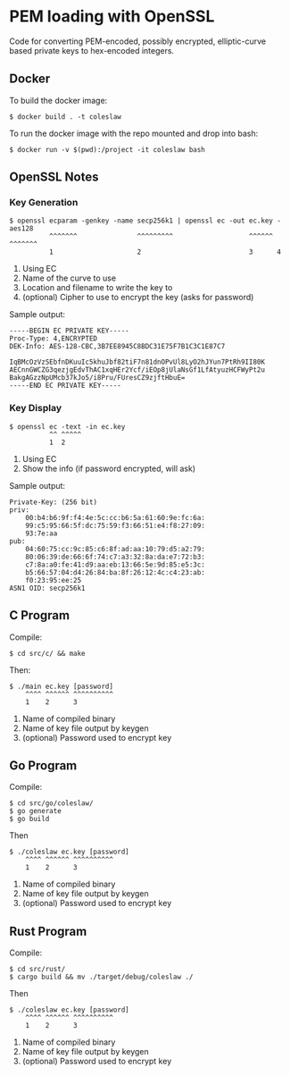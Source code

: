 # PEM loading with OpenSSL

Code for converting PEM-encoded, possibly encrypted, elliptic-curve based
private keys to hex-encoded integers.

## Docker

To build the docker image:

    $ docker build . -t coleslaw

To run the docker image with the repo mounted and drop into bash:

    $ docker run -v $(pwd):/project -it coleslaw bash

## OpenSSL Notes

### Key Generation

    $ openssl ecparam -genkey -name secp256k1 | openssl ec -out ec.key -aes128
              ^^^^^^^               ^^^^^^^^^                   ^^^^^^ ^^^^^^^
              1                     2                           3      4

1. Using EC
2. Name of the curve to use
3. Location and filename to write the key to
4. (optional) Cipher to use to encrypt the key (asks for password)

Sample output:

    -----BEGIN EC PRIVATE KEY-----
    Proc-Type: 4,ENCRYPTED
    DEK-Info: AES-128-CBC,3B7EE8945C8BDC31E75F7B1C3C1E87C7

    IqBMcOzVzSEbfnDKuuIc5khuJbf82tiF7n81dnOPvUl8LyO2hJYun7PtRh9II80K
    AECnnGWCZG3qezjgEdvThAC1xqHEr2Ycf/iEOp8jUlaNsGf1LfAtyuzHCFWyPt2u
    BakgAGzzNpUMcb37kJo5/i8Pru/FUresCZ9zjftHbuE=
    -----END EC PRIVATE KEY-----

### Key Display

    $ openssl ec -text -in ec.key
              ^^ ^^^^^
              1  2

1. Using EC
2. Show the info (if password encrypted, will ask)

Sample output:

    Private-Key: (256 bit)
    priv:
        00:b4:b6:9f:f4:4e:5c:cc:b6:5a:61:60:9e:fc:6a:
        99:c5:95:66:5f:dc:75:59:f3:66:51:e4:f8:27:09:
        93:7e:aa
    pub:
        04:60:75:cc:9c:85:c6:8f:ad:aa:10:79:d5:a2:79:
        80:06:39:de:66:6f:74:c7:a3:32:8a:da:e7:72:b3:
        c7:8a:a0:fe:41:d9:aa:eb:13:66:5e:9d:85:e5:3c:
        b5:66:57:04:d4:26:84:ba:8f:26:12:4c:c4:23:ab:
        f0:23:95:ee:25
    ASN1 OID: secp256k1

## C Program

Compile:

    $ cd src/c/ && make

Then:

    $ ./main ec.key [password]
        ^^^^ ^^^^^^ ^^^^^^^^^^
        1    2      3

1. Name of compiled binary
2. Name of key file output by keygen
3. (optional) Password used to encrypt key

##  Go Program

Compile:

    $ cd src/go/coleslaw/
    $ go generate
    $ go build

Then

    $ ./coleslaw ec.key [password]
        ^^^^ ^^^^^^ ^^^^^^^^^^
        1    2      3

1. Name of compiled binary
2. Name of key file output by keygen
3. (optional) Password used to encrypt key

##  Rust Program

Compile:

    $ cd src/rust/
    $ cargo build && mv ./target/debug/coleslaw ./

Then

    $ ./coleslaw ec.key [password]
        ^^^^ ^^^^^^ ^^^^^^^^^^
        1    2      3

1. Name of compiled binary
2. Name of key file output by keygen
3. (optional) Password used to encrypt key
